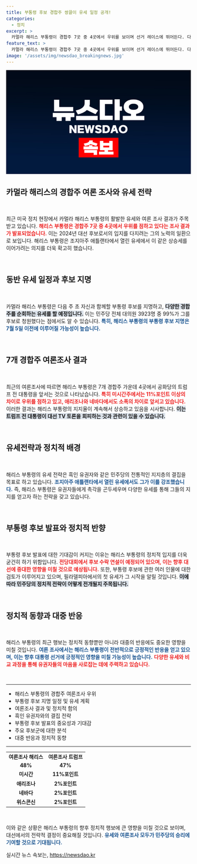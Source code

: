 ```yaml
---
title: 부통령 후보 경합주 쌍끌이 유세 일정 공개!
categories:
  - 정치
excerpt: >
  카멀라 해리스 부통령이 경합주 7곳 중 4곳에서 우위를 보이며 선거 레이스에 뛰어든다. 다음 주 부통령 후보 발표를 앞두고 동반 유세를 진행하며 지지율 상승세를 이어가려는 전략이 주목받고 있다.
feature_text: >
  카멀라 해리스 부통령이 경합주 7곳 중 4곳에서 우위를 보이며 선거 레이스에 뛰어든다. 다음 주 부통령 후보 발표를 앞두고 동반 유세를 진행하며 지지율 상승세를 이어가려는 전략이 주목받고 있다.
image: '/assets/img/newsdao_breakingnews.jpg'
---
```


<p><img src="/assets/img/newsdao_breakingnews.jpg" alt="ranknews 속보" /></p>

<h2 data-ke-size="size26">카멀라 해리스의 경합주 여론 조사와 유세 전략</h2>

<p data-ke-size="size16">&nbsp;</p>

<p>최근 미국 정치 현장에서 카멀라 해리스 부통령의 활발한 유세와 여론 조사 결과가 주목받고 있습니다. <b><span style="color: #ee2323;">해리스 부통령은 경합주 7곳 중 4곳에서 우위를 점하고 있다는 조사 결과가 발표되었습니다.</span></b> 이는 2024년 대선 후보로서의 입지를 다지려는 그의 노력의 일환으로 보입니다. 해리스 부통령은 조지아주 애틀랜타에서 열린 유세에서 이 같은 상승세를 이어가려는 의지를 더욱 확고히 했습니다.</p>

<p data-ke-size="size16">&nbsp;</p>

<h2 data-ke-size="size26">동반 유세 일정과 후보 지명</h2>

<p data-ke-size="size16">&nbsp;</p>

<p>카멀라 해리스 부통령은 다음 주 초 자신과 함께할 부통령 후보를 지명하고, <b><span style="background-color: #21538527;">다양한 경합주를 순회하는 유세를 할 예정입니다.</span></b> 이는 민주당 전체 대의원 3923명 중 99%가 그를 후보로 청원했다는 점에서도 알 수 있습니다. <b><span style="color: #1a5490;">특히, 해리스 부통령의 부통령 후보 지명은 7월 5일 이전에 이루어질 가능성이 높습니다.</span></b> </p>

<p data-ke-size="size16">&nbsp;</p>

<h2 data-ke-size="size26">7개 경합주 여론조사 결과</h2>

<p data-ke-size="size16">&nbsp;</p>

<p>최근의 여론조사에 따르면 해리스 부통령은 7개 경합주 가운데 4곳에서 공화당의 트럼프 전 대통령을 앞서는 것으로 나타났습니다. <b><span style="color: #ee2323;">특히 미시간주에서는 11%포인트 이상의 차이로 우위를 점하고 있고, 애리조나와 네바다에서도 소폭의 차이로 앞서고 있습니다.</span></b> 이러한 결과는 해리스 부통령의 지지율이 계속해서 상승하고 있음을 시사합니다. <b><span style="background-color: #21538527;">이는 트럼프 전 대통령이 대선 TV 토론을 회피하는 것과 관련이 있을 수 있습니다.</span></b></p>

<p data-ke-size="size16">&nbsp;</p>

<h2 data-ke-size="size26">유세전략과 정치적 배경</h2>

<p data-ke-size="size16">&nbsp;</p>

<p>해리스 부통령의 유세 전략은 흑인 유권자와 같은 민주당의 전통적인 지지층의 결집을 목표로 하고 있습니다. <b><span style="color: #1a5490;">조지아주 애틀랜타에서 열린 유세에서도 그가 이를 강조했습니다.</span></b> 즉, 해리스 부통령은 유권자들에게 촉각을 곤두세우며 다양한 유세를 통해 그들의 지지를 얻고자 하는 전략을 갖고 있습니다. </p>

<p data-ke-size="size16">&nbsp;</p>

<h2 data-ke-size="size26">부통령 후보 발표와 정치적 반향</h2>

<p data-ke-size="size16">&nbsp;</p>

<p>부통령 후보 발표에 대한 기대감이 커지는 이유는 해리스 부통령의 정치적 입지를 더욱 굳건히 하기 위함입니다. <b><span style="color: #ee2323;">전당대회에서 후보 수락 연설이 예정되어 있으며, 이는 향후 대선에 중대한 영향을 미칠 것으로 예상됩니다.</span></b> 또한, 부통령 후보에 관한 여러 인물에 대한 검토가 이루어지고 있으며, 필라델피아에서의 첫 유세가 그 시작을 알릴 것입니다. <b><span style="background-color: #21538527;">이에 따라 민주당의 정치적 전략이 어떻게 전개될지 주목됩니다.</span></b></p>

<p data-ke-size="size16">&nbsp;</p>

<h2 data-ke-size="size26">정치적 동향과 대중 반응</h2>

<p data-ke-size="size16">&nbsp;</p>

<p>해리스 부통령의 최근 행보는 정치적 동향뿐만 아니라 대중의 반응에도 중요한 영향을 미칠 것입니다. <b><span style="color: #1a5490;">여론 조사에서는 해리스 부통령이 전반적으로 긍정적인 반응을 얻고 있으며, 이는 향후 대통령 선거에 긍정적인 영향을 미칠 가능성이 높습니다.</span></b> <b><span style="color: #ee2323;">다양한 유세와 비교 과정을 통해 유권자들의 마음을 사로잡는 데에 주력하고 있습니다.</span></b> </p>

<p data-ke-size="size16">&nbsp;</p>

<hr>

<ul>
    <li>해리스 부통령의 경합주 여론조사 우위</li>
    <li>부통령 후보 지명 일정 및 유세 계획</li>
    <li>여론조사 결과 및 정치적 함의</li>
    <li>흑인 유권자와의 결집 전략</li>
    <li>부통령 후보 발표의 중요성과 기대감</li>
    <li>주요 후보군에 대한 분석</li>
    <li>대중 반응과 정치적 동향</li>
</ul>

<hr>

<table style="width: 100%">
    <tr>
        <td style="text-align: center; height: 17px;"><b>여론조사 해리스</b></td>
        <td style="text-align: center; height: 17px;"><b>여론조사 트럼프</b></td>
    </tr>
    <tr>
        <td style="text-align: center; height: 17px;"><b>48%</b></td>
        <td style="text-align: center; height: 17px;"><b>47%</b></td>
    </tr>
    <tr>
        <td style="text-align: center; height: 17px;"><b>미시간</b></td>
        <td style="text-align: center; height: 17px;"><b>11%포인트</b></td>
    </tr>
    <tr>
        <td style="text-align: center; height: 17px;"><b>애리조나</b></td>
        <td style="text-align: center; height: 17px;"><b>2%포인트</b></td>
    </tr>
    <tr>
        <td style="text-align: center; height: 17px;"><b>네바다</b></td>
        <td style="text-align: center; height: 17px;"><b>2%포인트</b></td>
    </tr>
    <tr>
        <td style="text-align: center; height: 17px;"><b>위스콘신</b></td>
        <td style="text-align: center; height: 17px;"><b>2%포인트</b></td>
    </tr>
</table>

<p data-ke-size="size16">&nbsp;</p>

<p>이와 같은 상황은 해리스 부통령의 향후 정치적 행보에 큰 영향을 미칠 것으로 보이며, 대선에서의 전략적 결정이 중요해질 것입니다. <b><span style="color: #1a5490;">유세와 여론조사 모두가 민주당의 승리에 기여할 것으로 기대됩니다.</span></b></p>
실시간 뉴스 속보는, <a href="https://newsdao.kr" rel="dofollow">https://newsdao.kr</a>


